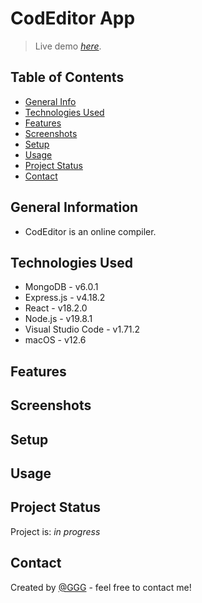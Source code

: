 # CodEditor App
> Live demo [_here_](). 

## Table of Contents
* [General Info](#general-information)
* [Technologies Used](#technologies-used)
* [Features](#features)
* [Screenshots](#screenshots)
* [Setup](#setup)
* [Usage](#usage)
* [Project Status](#project-status)
* [Contact](#contact)
<!-- * [License](#license) -->

## General Information
- CodEditor is an online compiler.


## Technologies Used
- MongoDB -  v6.0.1
- Express.js - v4.18.2
- React - v18.2.0
- Node.js - v19.8.1
- Visual Studio Code - v1.71.2
- macOS - v12.6

## Features


## Screenshots
<!-- ![Example screenshot](./screenshots/) -->

<!-- If you have screenshots you'd like to share, include them here. -->

## Setup

<!-- Proceed to describe how to install / get started with the project. -->


## Usage
<!-- How does one go about using it? -->


## Project Status
Project is: _in progress_ 

## Contact
Created by [@GGG](http://3gbg.s3-website.eu-west-2.amazonaws.com/#intro) - feel free to contact me!
